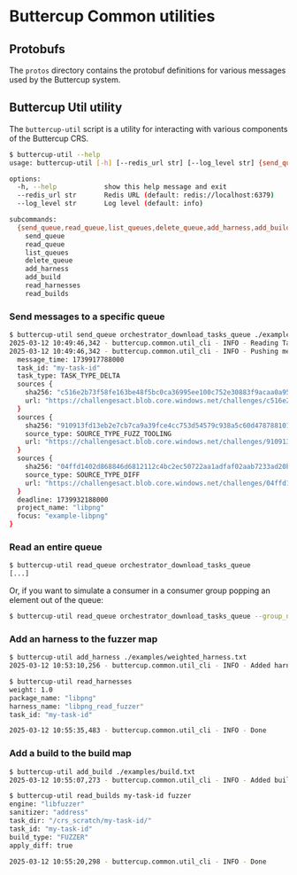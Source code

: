 # Buttercup Common utilities

## Protobufs

The `protos` directory contains the protobuf definitions for various messages used by the Buttercup system.

## Buttercup Util utility

The `buttercup-util` script is a utility for interacting with various components of the Buttercup CRS.

```bash
$ buttercup-util --help
usage: buttercup-util [-h] [--redis_url str] [--log_level str] {send_queue,read_queue,list_queues,delete_queue,add_harness,add_build,read_harnesses,read_builds} ...

options:
  -h, --help            show this help message and exit
  --redis_url str       Redis URL (default: redis://localhost:6379)
  --log_level str       Log level (default: info)

subcommands:
  {send_queue,read_queue,list_queues,delete_queue,add_harness,add_build,read_harnesses,read_builds}
    send_queue
    read_queue
    list_queues
    delete_queue
    add_harness
    add_build
    read_harnesses
    read_builds
```

### Send messages to a specific queue

```bash
$ buttercup-util send_queue orchestrator_download_tasks_queue ./examples/task_download.txt
2025-03-12 10:49:46,342 - buttercup.common.util_cli - INFO - Reading TaskDownload message from file 'examples/task_download.txt'
2025-03-12 10:49:46,342 - buttercup.common.util_cli - INFO - Pushing message to queue 'orchestrator_download_tasks_queue': task {
  message_time: 1739917788000
  task_id: "my-task-id"
  task_type: TASK_TYPE_DELTA
  sources {
    sha256: "c516e2b73f58fe163be48f5bc0ca36995ee100c752e30883f9acaa0a95ca2bb6"
    url: "https://challengesact.blob.core.windows.net/challenges/c516e2b73f58fe163be48f5bc0ca36995ee100c752e30883f9acaa0a95ca2bb6.tar.gz?se=2025-08-18T22%3A29%3A44Z&sp=r&sv=2022-11-02&sr=b&sig=7lj49Z6vXsFuKp4DqVrVVMwHU4xEAQJ%2BSCZ7BAQnbvY%3D"
  }
  sources {
    sha256: "910913fd13eb2e7cb7ca9a39fce4cc753d54579c938a5c60d478788101fdde3e"
    source_type: SOURCE_TYPE_FUZZ_TOOLING
    url: "https://challengesact.blob.core.windows.net/challenges/910913fd13eb2e7cb7ca9a39fce4cc753d54579c938a5c60d478788101fdde3e.tar.gz?se=2025-08-18T22%3A29%3A47Z&sp=r&sv=2022-11-02&sr=b&sig=M6JoI0pGccbSARTqVLm23yQZUbUwsQsFyBpRMoADnYc%3D"
  }
  sources {
    sha256: "04ffd1402d868846d6812112c4bc2ec50722aa1adfaf02aab7233ad20bd1b495"
    source_type: SOURCE_TYPE_DIFF
    url: "https://challengesact.blob.core.windows.net/challenges/04ffd1402d868846d6812112c4bc2ec50722aa1adfaf02aab7233ad20bd1b495.tar.gz?se=2025-08-18T22%3A29%3A42Z&sp=r&sv=2022-11-02&sr=b&sig=M63mfyTls1CJhxelj%2BdtGmmO9fIVimybM6yqOMCkRac%3D"
  }
  deadline: 1739932188000
  project_name: "libpng"
  focus: "example-libpng"
}
```

### Read an entire queue

```bash
$ buttercup-util read_queue orchestrator_download_tasks_queue
[...]
```

Or, if you want to simulate a consumer in a consumer group popping an element out of the queue:
```bash
$ buttercup-util read_queue orchestrator_download_tasks_queue --group_name orchestrator_group
```

### Add an harness to the fuzzer map

```bash
$ buttercup-util add_harness ./examples/weighted_harness.txt
2025-03-12 10:53:10,256 - buttercup.common.util_cli - INFO - Added harness weight for libpng | libpng_read_fuzzer | my-task-id
```

```bash
$ buttercup-util read_harnesses
weight: 1.0
package_name: "libpng"
harness_name: "libpng_read_fuzzer"
task_id: "my-task-id"

2025-03-12 10:55:35,483 - buttercup.common.util_cli - INFO - Done
```

### Add a build to the build map

```bash
$ buttercup-util add_build ./examples/build.txt
2025-03-12 10:55:07,273 - buttercup.common.util_cli - INFO - Added build for my-task-id | fuzzer | address
```

```bash
$ buttercup-util read_builds my-task-id fuzzer
engine: "libfuzzer"
sanitizer: "address"
task_dir: "/crs_scratch/my-task-id/"
task_id: "my-task-id"
build_type: "FUZZER"
apply_diff: true

2025-03-12 10:55:20,298 - buttercup.common.util_cli - INFO - Done
```
